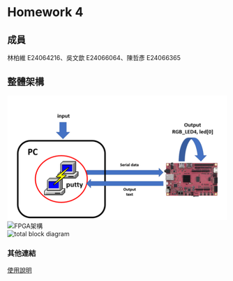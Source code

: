 # Homework 4
## 成員
林柏維 E24064216、吳文歆 E24066064、陳哲彥 E24066365
## 整體架構  
![整體架構](images/整體架構.png)  
![FPGA架構](imges/FPGA架構圖.png)  
![total block diagram](images/Total_block_diagram.)  
### 其他連結  
[使用說明](使用說明.md)



